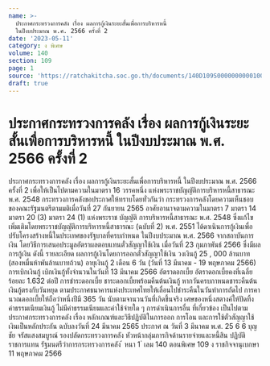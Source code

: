 ```yaml
---
name: >-
  ประกาศกระทรวงการคลัง เรื่อง ผลการกู้เงินระยะสั้นเพื่อการบริหารหนี้
  ในปีงบประมาณ พ.ศ. 2566 ครั้งที่ 2
date: '2023-05-11'
category: ง พิเศษ
volume: 140
section: 109
page: 1
source: 'https://ratchakitcha.soc.go.th/documents/140D109S0000000000100.pdf'
draft: true
---
```


# ประกาศกระทรวงการคลัง เรื่อง ผลการกู้เงินระยะสั้นเพื่อการบริหารหนี้ ในปีงบประมาณ พ.ศ. 2566 ครั้งที่ 2

ประกาศกระทรวงการคลัง เรื่อง ผลการกู้เงินระยะสั้นเพื่อการบริหารหนี้ ในปีงบประมาณ พ.ศ. 2566 ครั้งที่ 2 เพื่อให้เป็นไปตามความในมาตรา 16 วรรคหนึ่ง แห่งพระราชบัญญัติการบริหารหนี้สาธารณะ พ.ศ. 2548 กระทรวงการคลังขอประกาศให้ทราบโดยทั่วกันว่า กระทรวงการคลังโดยความเห็นชอบของคณะรัฐมนตรีตามมติเมื่อวันที่ 27 กันยายน 2565 อาศัยอานาจตามความในมาตรา 7 มาตรา 14 มาตรา 20 (3) มาตรา 24 (1) แห่งพระราช บัญญัติ การบริหารหนี้สาธารณะ พ.ศ. 2548 ซึ่งแก้ไขเพิ่มเติมโดยพระราชบัญญัติการบริหารหนี้สาธารณะ (ฉบับที่ 2) พ.ศ. 2551 ได้ดาเนินการกู้เงินเพื่อปรับโครงสร้างหนี้ในประเทศของรัฐบาลที่ครบกำหนด ในปีงบประมาณ พ.ศ. 2566 จากสถาบันการเงิน โดยวิธีการเสนอประมูลอัตราผลตอบแทนตั๋วสัญญาใช้เงิน เมื่อวันที่ 23 กุมภาพันธ์ 2566 ซึ่งมีผลการกู้เงิน ดังนี้ รายละเอียด ผลการกู้เงินโดยการออกตั๋วสัญญาใช้เงิน วงเงินกู้ 25 , 000 ล้านบาท (สองหมื่นห้าพันล้านบาทถ้วน) อายุเงินกู้ 2 เดือน 6 วัน (วันที่ 13 มีนาคม - 19 พฤษภาคม 2566) การเบิกเงินกู้ เบิกเงินกู้ทั้งจำนวนในวันที่ 13 มีนาคม 2566 อัตราดอกเบี้ย อัตราดอกเบี้ยคงที่เฉลี่ยร้อยละ 1.632 ต่อปี การชำระดอกเบี้ย ชาระดอกเบี้ยพร้อมคืนต้นเงินกู้ หากวันครบกาหนดชาระคืนต้นเงินกู้ตรงกับวันหยุด ตามประกาศธนาคารแห่งประเทศไทยให้เลื่อนไปชำระคืนในวันทำการถัดไป การคานวณดอกเบี้ยให้ถือว่าหนึ่งปีมี 365 วัน นับตามจานวนวันที่เกิดขึ้นจริง เศษของหนึ่งสตางค์ให้ปัดทิ้ง ค่าธรรมเนียมเงินกู้ ไม่มีค่าธรรมเนียมและค่าใช้จ่ายใด ๆ การดำเนินการอื่น ที่เกี่ยวข้อง เป็นไปตามประกาศกระทรวงการคลัง เรื่อง หลักเกณฑ์และวิธีปฏิบัติในการออก การโอน และการใช้ตั๋วสัญญาใช้เงินเป็นหลักประกัน ฉบับลงวันที่ 24 มีนาคม 2565 ประกาศ ณ วันที่ 3 มีนาคม พ.ศ. 25 6 6 บุญชัย จรัสแสงสมบูรณ์ รองปลัดกระทรวงการคลัง หัวหน้ากลุ่มภารกิจด้านรายจ่ายและหนี้สิน ปฏิบัติราชการแทน รัฐมนตรีว่าการกระทรวงการคลัง ้ หนา 1 ่ เลม 140 ตอนพิเศษ 109 ง ราชกิจจานุเบกษา 11 พฤษภาคม 2566
